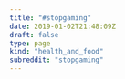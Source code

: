 ```yaml
---
title: "#stopgaming"
date: 2019-01-02T21:48:09Z
draft: false
type: page
kind: "health_and_food"
subreddit: "stopgaming"
---
```

